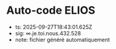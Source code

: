 # Auto-code ELIOS
- ts: 2025-09-27T18:43:01.625Z
- sig: ∞.je.toi.nous.432.528
- note: fichier généré automatiquement
